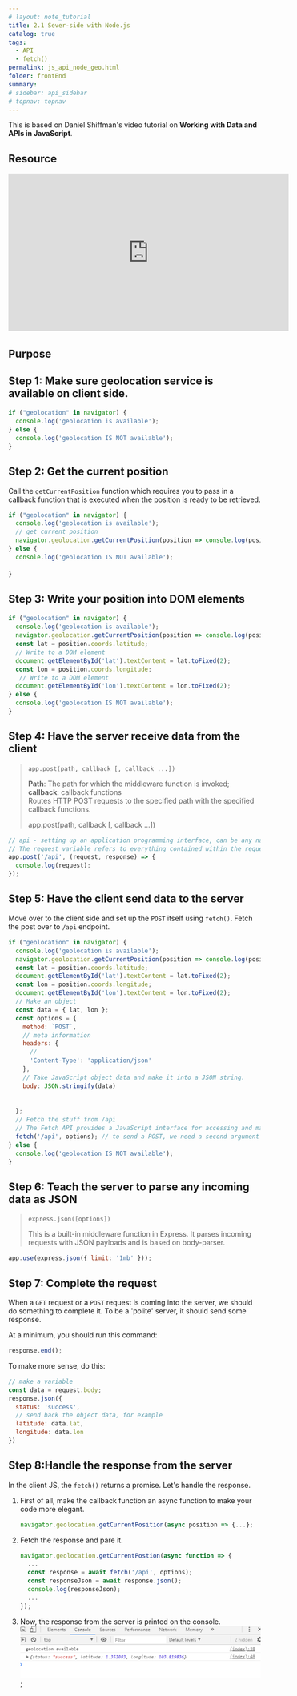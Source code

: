 ```yaml
---
# layout: note_tutorial
title: 2.1 Sever-side with Node.js
catalog: true
tags: 
  - API
  - fetch()
permalink: js_api_node_geo.html
folder: frontEnd
summary: 
# sidebar: api_sidebar
# topnav: topnav
---
```


This is based on Daniel Shiffman's video tutorial on **Working with Data and APIs in JavaScript**.

## Resource

<p><iframe width="560" height="315" src="https://www.youtube.com/embed/wxbQP1LMZsw" frameborder="0" allow="accelerometer; autoplay; encrypted-media; gyroscope; picture-in-picture" allowfullscreen></iframe></p>

## Purpose

## Step 1: Make sure geolocation service is available on client side.

```JavaScript
if ("geolocation" in navigator) {
  console.log('geolocation is available');
} else {
  console.log('geolocation IS NOT available');
}
```

## Step 2: Get the current position

Call the `getCurrentPosition` function which requires you to pass in a callback function that is executed when the position is ready to be retrieved.

```JavaScript
if ("geolocation" in navigator) {
  console.log('geolocation is available');
  // get current position
  navigator.geolocation.getCurrentPosition(position => console.log(position.coords));
} else {
  console.log('geolocation IS NOT available');
  
}
```

## Step 3: Write your position into DOM elements

```JavaScript
if ("geolocation" in navigator) {
  console.log('geolocation is available');
  navigator.geolocation.getCurrentPosition(position => console.log(position.coords));
  const lat = position.coords.latitude;
  // Write to a DOM element
  document.getElementById('lat').textContent = lat.toFixed(2);
  const lon = position.coords.longitude;
   // Write to a DOM element
  document.getElementById('lon').textContent = lon.toFixed(2);
} else {
  console.log('geolocation IS NOT available');
}
```

## Step 4: Have the server receive data from the client

> `app.post(path, callback [, callback ...])`
> 
> **Path**: The path for which the middleware function is invoked;  
> **callback**: callback functions  
> Routes HTTP POST requests to the specified path with the specified callback functions.
> 
> app.post(path, callback [, callback ...])

```JavaScript
// api - setting up an application programming interface, can be any name
// The request variable refers to everything contained within the request, while the response a variable that we can use to send things back to the client
app.post('/api', (request, response) => {
  console.log(request);
});
```

## Step 5: Have the client send data to the server

Move over to the client side and set up the `POST` itself using `fetch()`. Fetch the post over to `/api` endpoint.

```JavaScript
if ("geolocation" in navigator) {
  console.log('geolocation is available');
  navigator.geolocation.getCurrentPosition(position => console.log(position.coords));
  const lat = position.coords.latitude;
  document.getElementById('lat').textContent = lat.toFixed(2);
  const lon = position.coords.longitude;
  document.getElementById('lon').textContent = lon.toFixed(2);
  // Make an object
  const data = { lat, lon };
  const options = {
    method: `POST`,
    // meta information
    headers: {
      // 
      'Content-Type': 'application/json'
    },
    // Take JavaScript object data and make it into a JSON string.
    body: JSON.stringify(data)


  };
  // Fetch the stuff from /api 
  // The Fetch API provides a JavaScript interface for accessing and manipulating parts of the HTTP pipeline, such as requests and responses
  fetch('/api', options); // to send a POST, we need a second argument here, options.
} else {
  console.log('geolocation IS NOT available');
}
```
## Step 6: Teach the server to parse any incoming data as JSON

> `express.json([options])`
> 
> This is a built-in middleware function in Express. It parses incoming requests with JSON payloads and is based on body-parser.

```JavaScript
app.use(express.json({ limit: '1mb' }));
```

## Step 7: Complete the request

When a `GET` request or a `POST` request is coming into the server, we should do something to complete it. To be a 'polite' server, it should send some response.

At a minimum, you should run this command:

```JavaScript
response.end();
```

To make more sense, do this: 

```JavaScript
// make a variable
const data = request.body;
response.json({
  status: 'success',
  // send back the object data, for example
  latitude: data.lat,
  longitude: data.lon
})
```
## Step 8:Handle the response from the server

In the client JS, the `fetch()` returns a promise. Let's handle the response. 

1.  First of all, make the callback function an async function to make your code more elegant.
    ```JavaScript
    navigator.geolocation.getCurrentPosition(async position => {...};
    ```
2.  Fetch the response and pare it.
    ```JavaScript
    navigator.geolocation.getCurrentPostion(async function => {
      ...
      const response = await fetch('/api', options);
      const responseJson = await response.json();
      console.log(responseJson);
      ...
    });
    ```
3.  Now, the response from the server is printed on the console.
    ![Console Printout](img/api_js_geolocation_serverResponse_printout.png);